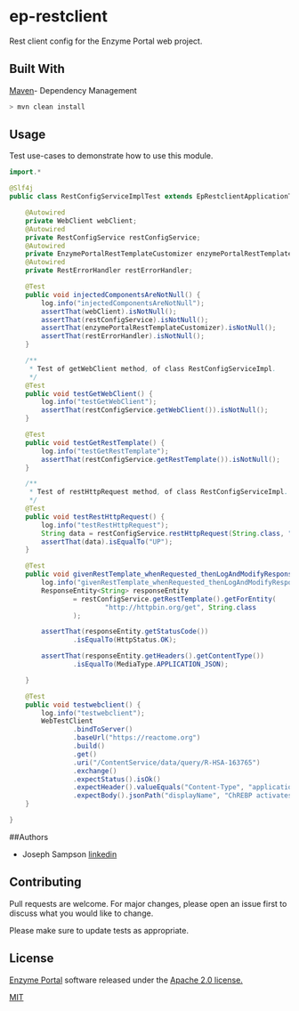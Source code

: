 # ep-restclient

Rest client config for the Enzyme Portal web project.

## Built With

[Maven](https://maven.apache.org/)- Dependency Management


```bash
> mvn clean install
```

## Usage

Test use-cases to demonstrate how to use this module.
```java
import.*

@Slf4j
public class RestConfigServiceImplTest extends EpRestclientApplicationTests {

    @Autowired
    private WebClient webClient;
    @Autowired
    private RestConfigService restConfigService;
    @Autowired
    private EnzymePortalRestTemplateCustomizer enzymePortalRestTemplateCustomizer;
    @Autowired
    private RestErrorHandler restErrorHandler;

    @Test
    public void injectedComponentsAreNotNull() {
        log.info("injectedComponentsAreNotNull");
        assertThat(webClient).isNotNull();
        assertThat(restConfigService).isNotNull();
        assertThat(enzymePortalRestTemplateCustomizer).isNotNull();
        assertThat(restErrorHandler).isNotNull();
    }

    /**
     * Test of getWebClient method, of class RestConfigServiceImpl.
     */
    @Test
    public void testGetWebClient() {
        log.info("testGetWebClient");
        assertThat(restConfigService.getWebClient()).isNotNull();
    }

    @Test
    public void testGetRestTemplate() {
        log.info("testGetRestTemplate");
        assertThat(restConfigService.getRestTemplate()).isNotNull();
    }

    /**
     * Test of restHttpRequest method, of class RestConfigServiceImpl.
     */
    @Test
    public void testRestHttpRequest() {
        log.info("testRestHttpRequest");
        String data = restConfigService.restHttpRequest(String.class, "https://www.ebi.ac.uk/enzymeportal/status/json");
        assertThat(data).isEqualTo("UP");
    }

    @Test
    public void givenRestTemplate_whenRequested_thenLogAndModifyResponse() {
        log.info("givenRestTemplate_whenRequested_thenLogAndModifyResponse");
        ResponseEntity<String> responseEntity
                = restConfigService.getRestTemplate().getForEntity(
                        "http://httpbin.org/get", String.class
                );

        assertThat(responseEntity.getStatusCode())
                .isEqualTo(HttpStatus.OK);

        assertThat(responseEntity.getHeaders().getContentType())
                .isEqualTo(MediaType.APPLICATION_JSON);

    }

    @Test
    public void testwebclient() {
        log.info("testwebclient");
        WebTestClient
                .bindToServer()
                .baseUrl("https://reactome.org")
                .build()
                .get()
                .uri("/ContentService/data/query/R-HSA-163765")
                .exchange()
                .expectStatus().isOk()
                .expectHeader().valueEquals("Content-Type", "application/json;charset=UTF-8")
                .expectBody().jsonPath("displayName", "ChREBP activates metabolic gene expression");
    }

}
```
##Authors

* Joseph Sampson [linkedin](https://www.linkedin.com/in/joseph-sampson-o-66399b30/)

## Contributing
Pull requests are welcome. For major changes, please open an issue first to discuss what you would like to change.

Please make sure to update tests as appropriate.

## License

[Enzyme Portal](https://www.ebi.ac.uk/enzymeportal/) software released under the [Apache 2.0 license.](https://www.apache.org/licenses/LICENSE-2.0.html)

[MIT](https://choosealicense.com/licenses/mit/)